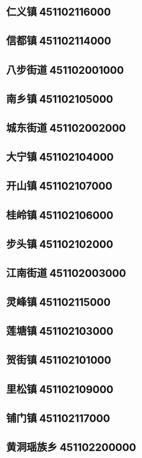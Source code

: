 # 仁义镇 451102116000
# 信都镇 451102114000
# 八步街道 451102001000
# 南乡镇 451102105000
# 城东街道 451102002000
# 大宁镇 451102104000
# 开山镇 451102107000
# 桂岭镇 451102106000
# 步头镇 451102102000
# 江南街道 451102003000
# 灵峰镇 451102115000
# 莲塘镇 451102103000
# 贺街镇 451102101000
# 里松镇 451102109000
# 铺门镇 451102117000
# 黄洞瑶族乡 451102200000
